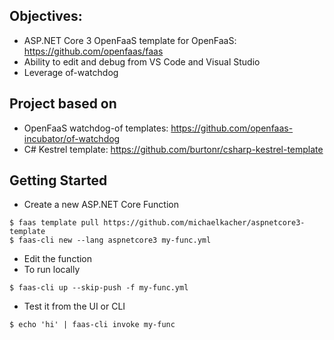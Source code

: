 ## Objectives:
* ASP.NET Core 3 OpenFaaS template for OpenFaaS: https://github.com/openfaas/faas
* Ability to edit and debug from VS Code and Visual Studio
* Leverage of-watchdog

## Project based on
* OpenFaaS watchdog-of templates: https://github.com/openfaas-incubator/of-watchdog
* C# Kestrel template: https://github.com/burtonr/csharp-kestrel-template

## Getting Started
* Create a new ASP.NET Core Function
```
$ faas template pull https://github.com/michaelkacher/aspnetcore3-template
$ faas-cli new --lang aspnetcore3 my-func.yml
```
* Edit the function
* To run locally
```
$ faas-cli up --skip-push -f my-func.yml
```
* Test it from the UI or CLI
```
$ echo 'hi' | faas-cli invoke my-func
```